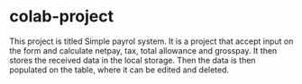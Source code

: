 # colab-project
This project is titled Simple payrol system. It is a project that accept input on the form and calculate netpay, tax, total allowance and grosspay. 
It then stores the received data in the local storage.
Then the data is then populated on the table, where it can be edited and deleted.
